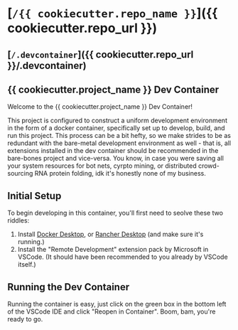 # [`/{{ cookiecutter.repo_name }}`]({{ cookiecutter.repo_url }})
## [`/.devcontainer`]({{ cookiecutter.repo_url }}/.devcontainer)

## {{ cookiecutter.project_name }} Dev Container
Welcome to the {{ cookiecutter.project_name }} Dev Container!

This project is configured to construct a uniform development environment in the form of a docker container, specifically set up to develop, build, and run this project.  This process can be a bit hefty, so we make strides to be as redundant with the bare-metal development environment as well - that is, all extensions installed in the dev container should be recommended in the bare-bones project and vice-versa. You know, in case you were saving all your system resources for bot nets, cyrpto mining, or distributed crowd-sourcing RNA protein folding, idk it's honestly none of my business. 

## Initial Setup
To begin developing in this container, you'll first need to seolve these two riddles:
1. Install [Docker Desktop](https://www.docker.com/products/docker-desktop/), or [Rancher Desktop](https://rancherdesktop.io) (and make sure it's running.)
2. Install the "Remote Development" extension pack by Microsoft in VSCode. (It should have been recommended to you already by VSCode itself.)

## Running the Dev Container
Running the container is easy, just click on the green box in the bottom left of the VSCode IDE and click "Reopen in Container". Boom, bam, you're ready to go.
